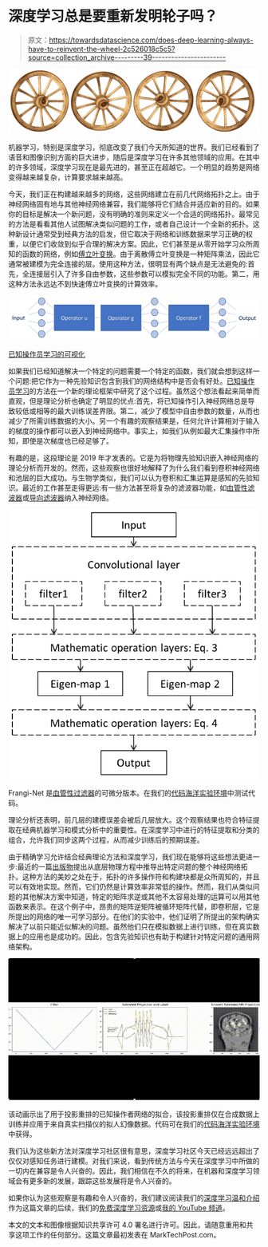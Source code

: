 # 深度学习总是要重新发明轮子吗？

> 原文：<https://towardsdatascience.com/does-deep-learning-always-have-to-reinvent-the-wheel-2c526018c5c5?source=collection_archive---------39----------------------->

![](img/8088ae57561471a1ba82acbeb252eeaf.png)

机器学习，特别是深度学习，彻底改变了我们今天所知道的世界。我们已经看到了语音和图像识别方面的巨大进步，随后是深度学习在许多其他领域的应用。在其中的许多领域，深度学习现在是最先进的，甚至正在超越它。一个明显的趋势是网络变得越来越复杂，计算要求越来越高。

今天，我们正在构建越来越多的网络，这些网络建立在前几代网络拓扑之上。由于神经网络固有地与其他神经网络兼容，我们能够将它们结合并适应新的目的。如果你的目标是解决一个新问题，没有明确的准则来定义一个合适的网络拓扑。最常见的方法是看看其他人试图解决类似问题的工作，或者自己设计一个全新的拓扑。这种新设计通常受到经典方法的启发，但它取决于网络和训练数据来学习正确的权重，以便它们收敛到似乎合理的解决方案。因此，它们甚至是从零开始学习众所周知的函数的网络，例如[傅立叶变换](https://www.nature.com/articles/nature25988)。由于离散傅立叶变换是一种矩阵乘法，因此它通常被建模为完全连接的层。使用这种方法，很明显有两个缺点是无法避免的:首先，全连接层引入了许多自由参数，这些参数可以模拟完全不同的功能。第二，用这种方法永远达不到快速傅立叶变换的计算效率。

![](img/163bf25eab177cfc59563811db7e7445.png)

[已知操作员学习的可视化](https://www.nature.com/articles/s42256-019-0077-5)

如果我们已经知道解决一个特定的问题需要一个特定的函数，我们就会想到这样一个问题:把它作为一种先验知识包含到我们的网络结构中是否会有好处。[已知操作员学习](https://www.nature.com/articles/s42256-019-0077-5)的方法在一个新的理论框架中研究了这个过程。虽然这个想法看起来简单而直观，但是理论分析也确定了明显的优点:首先，将已知操作引入神经网络总是导致较低或相等的最大训练误差界限。第二，减少了模型中自由参数的数量，从而也减少了所需训练数据的大小。另一个有趣的观察结果是，任何允许计算相对于输入的梯度的操作都可以嵌入到神经网络中。事实上，如我们从例如最大汇集操作中所知，即使是次梯度也已经足够了。

有趣的是，这段理论是 2019 年才发表的。它是为将物理先验知识嵌入神经网络的理论分析而开发的。然而，这些观察也很好地解释了为什么我们看到卷积神经网络和池层的巨大成功。与生物学类似，我们可以认为卷积和汇集运算是感知的先验知识。最近的工作甚至走得更远:有一些方法甚至将复杂的滤波器功能，如[血管性滤波器](https://arxiv.org/abs/1711.03345)或[导向滤波器](https://arxiv.org/abs/1803.05619)纳入神经网络。

![](img/ecb29610aca4cf15125666d7205a7045.png)

Frangi-Net 是[血管性过滤器](https://arxiv.org/abs/1711.03345)的可微分版本。在我们的[代码海洋实验环境](https://doi.org/10.24433/CO.5016803.v2)中测试代码。

理论分析还表明，前几层的建模误差会被后几层放大。这个观察结果也符合特征提取在经典机器学习和模式分析中的重要性。在深度学习中进行的特征提取和分类的组合，允许我们同步这两个过程，从而减少训练后的预期误差。

由于精确学习允许结合经典理论方法和深度学习，我们现在能够将这些想法更进一步:最近的一篇[出版物](https://arxiv.org/abs/1807.03057)提出从底层物理方程中推导出特定问题的整个神经网络拓扑。这种方法的美妙之处在于，拓扑的许多操作符和构建块都是众所周知的，并且可以有效地实现。然而，它们仍然是计算效率非常低的操作。然而，我们从类似问题的其他解决方案中知道，特定的矩阵求逆或其他不太容易处理的运算可以用其他函数来表示。在这个例子中，昂贵的矩阵逆矩阵被循环矩阵代替，即卷积层，它是所提出的网络的唯一可学习部分。在他们的实验中，他们证明了所提出的架构确实解决了以前只能近似解决的问题。虽然他们只在模拟数据上进行训练，但在真实数据上的应用也是成功的。因此，包含先验知识也有助于构建针对特定问题的通用网络架构。

![](img/018941827122638785ae3fff873ac27f.png)

该动画示出了用于投影重排的已知操作者网络的拟合，该投影重排仅在合成数据上训练并应用于来自真实扫描仪的拟人幻像数据。代码可在我们的[代码海洋实验环境](https://doi.org/10.24433/CO.8086142.v2)中获得。

我们认为这些新方法对深度学习社区很有意思，深度学习社区今天已经远远超出了仅仅对感知任务进行建模。对我们来说，看到传统方法与今天在深度学习中所做的一切内在兼容是令人兴奋的。因此，我们相信在不久的将来，在机器和深度学习领域会有更多新的发展，跟踪这些发展将是令人兴奋的。

如果你认为这些观察是有趣和令人兴奋的，我们建议阅读我们的[深度学习温和介绍](https://www.sciencedirect.com/science/article/pii/S093938891830120X)作为这篇文章的后续，我们的[免费深度学习资源](https://lme.tf.fau.de/teaching/free-deep-learning-resources/)或[我的 YouTube 频道](https://www.youtube.com/channel/UCoiMqX5FHfk_KDow7xSe7pg)。

本文的文本和图像根据知识共享许可 4.0 署名进行许可。因此，请随意重用和共享这项工作的任何部分。这篇文章最初发表在 MarkTechPost.com。